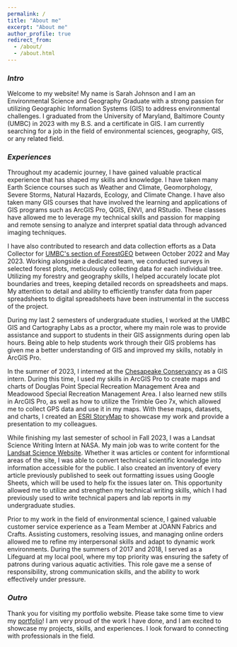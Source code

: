 ```yaml
---
permalink: /
title: "About me"
excerpt: "About me"
author_profile: true
redirect_from: 
  - /about/
  - /about.html
---
```

### ***Intro***
Welcome to my website! My name is Sarah Johnson and I am an Environmental Science and Geography Graduate with a strong passion for utilizing Geographic Information Systems (GIS) to address environmental challenges. I graduated from the University of Maryland, Baltimore County (UMBC) in 2023 with my B.S. and a certificate in GIS. I am currently searching for a job in the field of environmental sciences, geography, GIS, or any related field.

### ***Experiences***
Throughout my academic journey, I have gained valuable practical experience that has shaped my skills and knowledge. I have taken many Earth Science courses such as Weather and Climate, Geomorphology, Severe Storms, Natural Hazards, Ecology, and Climate Change. I have also taken many GIS courses that have involved the learning and applications of GIS programs such as ArcGIS Pro, QGIS, ENVI, and RStudio. These classes have allowed me to leverage my technical skills and passion for mapping and remote sensing to analyze and interpret spatial data through advanced imaging techniques.

I have also contributed to research and data collection efforts as a Data Collector for [UMBC's section of ForestGEO](https://forestgeo.si.edu/sites/north-america/university-maryland-baltimore-county) between October 2022 and May 2023. Working alongside a dedicated team, we conducted surveys in selected forest plots, meticulously collecting data for each individual tree. Utilizing my forestry and geography skills, I helped accurately locate plot boundaries and trees, keeping detailed records on spreadsheets and maps. My attention to detail and ability to efficiently transfer data from paper spreadsheets to digital spreadsheets have been instrumental in the success of the project.

During my last 2 semesters of undergraduate studies, I worked at the UMBC GIS and Cartography Labs as a proctor, where my main role was to provide assistance and support to students in their GIS assignments during open lab hours. Being able to help students work through their GIS problems has given me a better understanding of GIS and improved my skills, notably in ArcGIS Pro.

In the summer of 2023, I interned at the [Chesapeake Conservancy](https://www.chesapeakeconservancy.org/) as a GIS intern. During this time, I used my skills in ArcGIS Pro to create maps and charts of Douglas Point Special Recreation Management Area and Meadowood Special Recreation Management Area. I also learned new stills in ArcGIS Pro, as well as how to utilize the Trimble Geo 7x, which allowed me to collect GPS data and use it in my maps. With these maps, datasets, and charts, I created an [ESRI StoryMap](https://storymaps.arcgis.com/stories/e2f2457e60bf43f483bf98129f792856) to showcase my work and provide a presentation to my colleagues.

While finishing my last semester of school in Fall 2023, I was a Landsat Science Writing Intern at NASA. My main job was to write content for the [Landsat Science Website](https://landsat.gsfc.nasa.gov/). Whether it was articles or content for informtional areas of the site, I was able to convert technical scientific knowledge into information accessible for the public. I also created an inventory of every article previously published to seek out formatting issues using Google Sheets, which will be used to help fix the issues later on. This opportunity allowed me to utilize and strengthen my technical writing skills, which I had previously used to write technical papers and lab reports in my undergraduate studies.

Prior to my work in the field of environmental science, I gained valuable customer service experience as a Team Member at JOANN Fabrics and Crafts. Assisting customers, resolving issues, and managing online orders allowed me to refine my interpersonal skills and adapt to dynamic work environments. During the summers of 2017 and 2018, I served as a Lifeguard at my local pool, where my top priority was ensuring the safety of patrons during various aquatic activities. This role gave me a sense of responsibility, strong communication skills, and the ability to work effectively under pressure.

### ***Outro***
Thank you for visiting my portfolio website. Please take some time to view my [portfolio](https://srhjhnsn.github.io/portfolio/)! I am very proud of the work I have done, and I am excited to showcase my projects, skills, and experiences. I look forward to connecting with professionals in the field.
